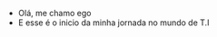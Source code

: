 - Olá, me chamo ego
- E esse é o inicio da minha jornada no mundo de T.I

<!---
egostreetw/egostreetw is a ✨ special ✨ repository because its `README.md` (this file) appears on your GitHub profile.
You can click the Preview link to take a look at your changes.
--->
